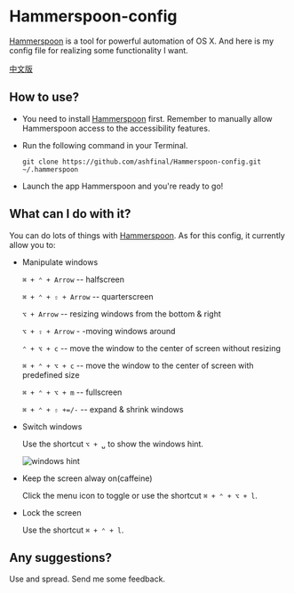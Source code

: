 # Hammerspoon-config
[Hammerspoon][hammerspoon] is a tool for powerful automation of OS X. And here is my config file for realizing some functionality I want.

[中文版](https://github.com/ashfinal/Hammerspoon-config/blob/master/README-CN.md)

## How to use?

- You need to install [Hammerspoon][hammerspoon] first. Remember to manually allow Hammerspoon access to the accessibility features.

- Run the following command in your Terminal.

    `git clone https://github.com/ashfinal/Hammerspoon-config.git ~/.hammerspoon`

- Launch the app Hammerspoon and you're ready to go!

## What can I do with it?

You can do lots of things with [Hammerspoon][hammerspoon]. As for this config, it currently allow you to:

- Manipulate windows

    `⌘ + ⌃ + Arrow`     -- halfscreen

    `⌘ + ⌃ + ⇧ + Arrow`    -- quarterscreen

    `⌥ + Arrow`     -- resizing windows from the bottom & right

    `⌥ + ⇧ + Arrow`    - -moving windows around

    `⌃ + ⌥ + c`    -- move the window to the center of screen without resizing

    `⌘ + ⌃ + ⌥ + c`    -- move the window to the center of screen with predefined size

    `⌘ + ⌃ + ⌥ + m`    -- fullscreen

    `⌘ + ⌃ + ⇧ +=/-`    -- expand & shrink windows

- Switch windows

    Use the shortcut `⌥ + ␣` to show the windows hint.

    ![windows hint](https://raw.githubusercontent.com/ashfinal/Hammerspoon-config/master/screenshot/20160328-115751.png "windows hint")



- Keep the screen alway on(caffeine)

    Click the menu icon to toggle or use the shortcut `⌘ + ⌃ + ⌥ + l`.

- Lock the screen

    Use the shortcut `⌘ + ⌃ + l`.


## Any suggestions?

Use and spread. Send me some feedback.


[hammerspoon]:http://www.hammerspoon.org "http://www.hammerspoon.org"
